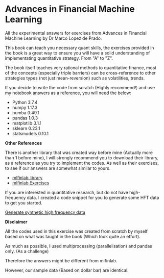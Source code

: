 # Advances in Financial Machine Learning

All the experimental answers for exercises from Advances in Financial Machine Learning by Dr Marco Lopez de Prado.

This book can teach you necessary quant skills, the exercises provided in the book is a great way to ensure you will have a solid understanding of implementating quantitative strategy. From "A" to "Z".

The book itself teaches very rational methods to quantitative finance, most of the concepts (especially triple barriers) can be cross-reference to other strategies types (not just mean-reversion) such as volatilities, trends.

If you decide to write the code from scratch (Highly recommend!) and use my notebook answers as a reference, you will need the below:

* Python 3.7.4
* numpy 1.17.3
* numba 0.49.1
* pandas 1.0.3
* matplotlib 3.1.1
* sklearn 0.23.1
* statsmodels 0.10.1

**Other References**

There is another library that was created way before mine (Actually more than 1 before mine), I will strongly recommend you to download their library, as a reference as you try to implement the codes. As well as their exercises, to see if our answers are somewhat similar to yours.

* [mlfinlab library](https://github.com/hudson-and-thames/mlfinlab)
* [mlfinlab Exercises](https://github.com/hudson-and-thames/research/tree/master/Advances%20in%20Financial%20Machine%20Learning)

If you are interested in quantitative research, but do not have high-frequency data. I created a code snippet for you to generate some HFT data to get you started.

[Generate synthetic high frequency data](https://gist.github.com/boyboi86/5e00faf48f60abfdbe838fbdee269471)

**Disclaimer**

All the codes used in this exercise was created from scratch by myself based on what was taught in the book (Which took quite an effort).

As much as possible, I used multiprocessing (parallelisation) and pandas only. (As a challenge)

Therefore the answers might be different from mlfinlab.

However, our sample data (Based on dollar bar) are identical.

